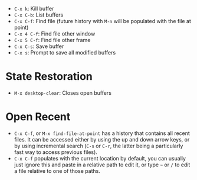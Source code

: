 - `C-x k`: Kill buffer
- `C-x C-b`: List buffers
- `C-x C-f`: Find file (future history with `M-n` will be populated with the file at point)
- `C-x 4 C-f`: Find file other window
- `C-x 5 C-f`: Find file other frame
- `C-x C-s`: Save buffer
- `C-x s`: Prompt to save all modified buffers

# State Restoration

- `M-x desktop-clear`: Closes open buffers

# Open Recent

- `C-x C-f`, or `M-x find-file-at-point` has a history that contains all recent files. It can be accessed either by using the up and down arrow keys, or by using incremental search (`C-s` or `C-r`, the latter being a particularly fast way to access previous files).
- `C-x C-f` populates with the current location by default, you can usually just ignore this and paste in a relative path to edit it, or type `~` or `/` to edit a file relative to one of those paths.
